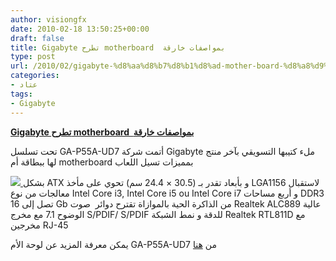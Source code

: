 ```yaml
---
author: visiongfx
date: 2010-02-18 13:50:25+00:00
draft: false
title: Gigabyte تطرح motherboard  بمواصفات خارقة
type: post
url: /2010/02/gigabyte-%d8%aa%d8%b7%d8%b1%d8%ad-mother-board-%d8%a8%d9%85%d9%88%d8%a7%d8%b5%d9%81%d8%a7%d8%aa-%d8%ae%d8%a7%d8%b1%d9%82%d8%a9/
categories:
- عتاد
tags:
- Gigabyte
---
```


[**Gigabyte تطرح motherboard  بمواصفات خارقة**](https://www.it-scoop.com/2010/02/gigabyte-%d8%aa%d8%b7%d8%b1%d8%ad-mother-board-%d8%a8%d9%85%d9%88%d8%a7%d8%b5%d9%81%d8%a7%d8%aa-%d8%ae%d8%a7%d8%b1%d9%82%d8%a9/)


تحت تسلسل GA-P55A-UD7 أتمت شركة Gigabyte ملء كتيبها التسويقي بآخر منتج لها ببطاقة أم motherboard بمميزات  تسيل اللعاب

[![](https://www.it-scoop.com/wp-content/uploads/2010/02/gigabyte-ga-p55a-ud7-.jpg)
](https://www.it-scoop.com/2010/02/gigabyte-%d8%aa%d8%b7%d8%b1%d8%ad-mother-board-%d8%a8%d9%85%d9%88%d8%a7%d8%b5%d9%81%d8%a7%d8%aa-%d8%ae%d8%a7%d8%b1%d9%82%d8%a9/)
بشكل ATX و بأبعاد تقدر بـ (30.5 × 24.4 سم) تحوي على مأخذ LGA1156 لاستقبال معالجات من نوع  Intel Core i3, Intel Core i5 ou Intel Core i7 و أربع مساحات DDR3 تصل إلى  16 Gb من الذاكرة الحية
بالموازاة تقترح دوائر  صوت Realtek ALC889 عالية الوضوح 7.1 مع مخرج S/PDIF/ S/PDIF للدقة و نمط الشبكة Realtek RTL811D مع مخرجين RJ-45

يمكن معرفة المزيد عن لوحة الأم GA-P55A-UD7 من [هنا](http://www.gigabyte.com.tw/Products/Motherboard/Products_OverView.aspx?ProductID=3324)
